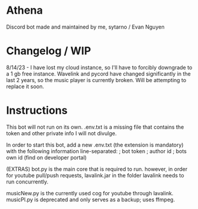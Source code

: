 # Athena
Discord bot made and maintained by me, sytarno / Evan Nguyen

# Changelog / WIP
8/14/23 - I have lost my cloud instance, so I'll have to forcibly downgrade to a 1 gb free instance.
Wavelink and pycord have changed significantly in the last 2 years, so the music player is currently broken. Will be attempting to replace it soon.

# Instructions

This bot will not run on its own. .env.txt is a missing file that contains the token and other private info I will not divulge.

In order to start this bot, add a new .env.txt (the extension is mandatory) with the following information line-separated:
; bot token
; author id
; bots own id (find on developer portal)

(EXTRAS)
bot.py is the main core that is required to run. 
however, in order for youtube pull/push requests, lavalink.jar in the folder lavalink needs to run concurrently.

musicNew.py is the currently used cog for youtube through lavalink.
musicPl.py is deprecated and only serves as a backup; uses ffmpeg.


